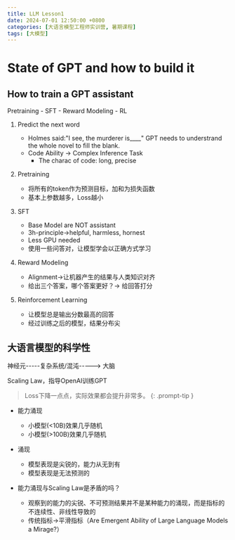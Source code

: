 ```yaml
---
title: LLM Lesson1
date: 2024-07-01 12:50:00 +0800 
categories: [大语言模型工程师实训营, 暑期课程] 
tags: [大模型]    
---
```


# State of GPT and how to build it

## How to train a GPT assistant

Pretraining - SFT - Reward Modeling - RL

1. Predict the next word

    - Holmes said:"I see, the murderer is____" GPT needs to understrand the whole novel to fill the blank.
    - Code Ability -> Complex Inference Task
        - The charac of code: long, precise

2. Pretraining

    - 将所有的token作为预测目标，加和为损失函数
    - 基本上参数越多，Loss越小

3. SFT

    - Base Model are NOT assistant
    - 3h-principle->helpful, harmless, hornest
    - Less GPU needed
    - 使用一些问答对，让模型学会以正确方式学习

4. Reward Modeling

    - Alignment->让机器产生的结果与人类知识对齐
    - 给出三个答案，哪个答案更好？-> 给回答打分

5. Reinforcement Learning

    - 让模型总是输出分数最高的回答
    - 经过训练之后的模型，结果分布尖

## 大语言模型的科学性

神经元-----复杂系统/混沌-----> 大脑

Scaling Law，指导OpenAI训练GPT

> Loss下降一点点，实际效果都会提升非常多。
{: .prompt-tip }

- 能力涌现
    - 小模型(<10B)效果几乎随机
    - 小模型(>100B)效果几乎随机

- 涌现
    - 模型表现是尖锐的，能力从无到有
    - 模型表现是无法预测的

- 能力涌现与Scaling Law是矛盾的吗？
    - 观察到的能力的尖锐、不可预测结果并不是某种能力的涌现，而是指标的不连续性、非线性导致的
    - 传统指标->平滑指标（Are Emergent Ability of Large Language Models a Mirage?）



